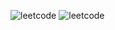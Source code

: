 ![leetcode](https://leetcode.com/static/images/badges/2022/gif/2022-annual-100.gif)
![leetcode](https://assets.leetcode.com/static_assets/others/%E4%BA%8C%E5%88%86%E6%9F%A5%E6%89%BE_%E5%85%A5%E9%97%A8.gif)
